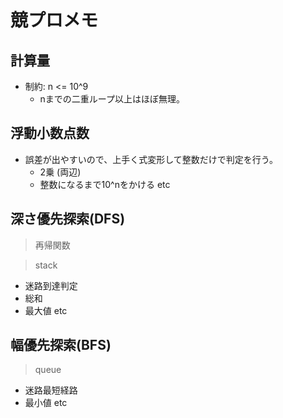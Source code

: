 # 競プロメモ

## 計算量
 - 制約: n <= 10^9
   - nまでの二重ループ以上はほぼ無理。
 
## 浮動小数点数
 - 誤差が出やすいので、上手く式変形して整数だけで判定を行う。
   - 2乗 (両辺)
   - 整数になるまで10^nをかける etc

## 深さ優先探索(DFS)
 > 再帰関数
 
 > stack
 - 迷路到達判定
 - 総和
 - 最大値 etc
  
## 幅優先探索(BFS)
 > queue
 - 迷路最短経路
 - 最小値 etc
